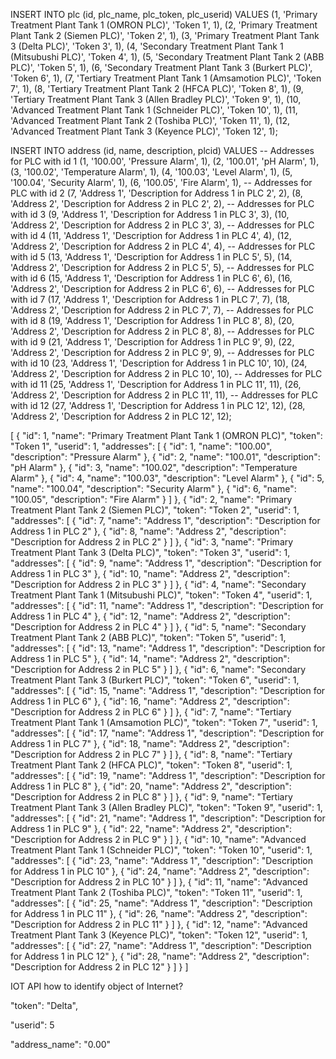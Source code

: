 INSERT INTO plc (id, plc_name, plc_token, plc_userid)
VALUES
  (1, 'Primary Treatment Plant Tank 1 (OMRON PLC)', 'Token 1', 1),
  (2, 'Primary Treatment Plant Tank 2 (Siemen PLC)', 'Token 2', 1),
  (3, 'Primary Treatment Plant Tank 3 (Delta PLC)', 'Token 3', 1),
  (4, 'Secondary Treatment Plant Tank 1 (Mitsubushi PLC)', 'Token 4', 1),
  (5, 'Secondary Treatment Plant Tank 2 (ABB PLC)', 'Token 5', 1),
  (6, 'Secondary Treatment Plant Tank 3 (Burkert PLC)', 'Token 6', 1),
  (7, 'Tertiary Treatment Plant Tank 1 (Amsamotion PLC)', 'Token 7', 1),
  (8, 'Tertiary Treatment Plant Tank 2 (HFCA PLC)', 'Token 8', 1),
  (9, 'Tertiary Treatment Plant Tank 3 (Allen Bradley PLC)', 'Token 9', 1),
  (10, 'Advanced Treatment Plant Tank 1 (Schneider PLC)', 'Token 10', 1),
  (11, 'Advanced Treatment Plant Tank 2 (Toshiba PLC)', 'Token 11', 1),
  (12, 'Advanced Treatment Plant Tank 3 (Keyence PLC)', 'Token 12', 1);


INSERT INTO address (id, name, description, plcid)
VALUES
  -- Addresses for PLC with id 1
  (1, '100.00', 'Pressure Alarm', 1),
  (2, '100.01', 'pH Alarm', 1),
  (3, '100.02', 'Temperature Alarm', 1),
  (4, '100.03', 'Level Alarm', 1),
  (5, '100.04', 'Security Alarm', 1),
  (6, '100.05', 'Fire Alarm', 1),
  -- Addresses for PLC with id 2
  (7, 'Address 1', 'Description for Address 1 in PLC 2', 2),
  (8, 'Address 2', 'Description for Address 2 in PLC 2', 2),
  -- Addresses for PLC with id 3
  (9, 'Address 1', 'Description for Address 1 in PLC 3', 3),
  (10, 'Address 2', 'Description for Address 2 in PLC 3', 3),
  -- Addresses for PLC with id 4
  (11, 'Address 1', 'Description for Address 1 in PLC 4', 4),
  (12, 'Address 2', 'Description for Address 2 in PLC 4', 4),
  -- Addresses for PLC with id 5
  (13, 'Address 1', 'Description for Address 1 in PLC 5', 5),
  (14, 'Address 2', 'Description for Address 2 in PLC 5', 5),
  -- Addresses for PLC with id 6
  (15, 'Address 1', 'Description for Address 1 in PLC 6', 6),
  (16, 'Address 2', 'Description for Address 2 in PLC 6', 6),
  -- Addresses for PLC with id 7
  (17, 'Address 1', 'Description for Address 1 in PLC 7', 7),
  (18, 'Address 2', 'Description for Address 2 in PLC 7', 7),
  -- Addresses for PLC with id 8
  (19, 'Address 1', 'Description for Address 1 in PLC 8', 8),
  (20, 'Address 2', 'Description for Address 2 in PLC 8', 8),
  -- Addresses for PLC with id 9
  (21, 'Address 1', 'Description for Address 1 in PLC 9', 9),
  (22, 'Address 2', 'Description for Address 2 in PLC 9', 9),
  -- Addresses for PLC with id 10
  (23, 'Address 1', 'Description for Address 1 in PLC 10', 10),
  (24, 'Address 2', 'Description for Address 2 in PLC 10', 10),
  -- Addresses for PLC with id 11
  (25, 'Address 1', 'Description for Address 1 in PLC 11', 11),
  (26, 'Address 2', 'Description for Address 2 in PLC 11', 11),
  -- Addresses for PLC with id 12
  (27, 'Address 1', 'Description for Address 1 in PLC 12', 12),
  (28, 'Address 2', 'Description for Address 2 in PLC 12', 12);


[
    {
        "id": 1,
        "name": "Primary Treatment Plant Tank 1 (OMRON PLC)",
        "token": "Token 1",
        "userid": 1,
        "addresses": [
            {
                "id": 1,
                "name": "100.00",
                "description": "Pressure Alarm"
            },
            {
                "id": 2,
                "name": "100.01",
                "description": "pH Alarm"
            },
            {
                "id": 3,
                "name": "100.02",
                "description": "Temperature Alarm"
            },
            {
                "id": 4,
                "name": "100.03",
                "description": "Level Alarm"
            },
            {
                "id": 5,
                "name": "100.04",
                "description": "Security Alarm"
            },
            {
                "id": 6,
                "name": "100.05",
                "description": "Fire Alarm"
            }
        ]
    },
    {
        "id": 2,
        "name": "Primary Treatment Plant Tank 2 (Siemen PLC)",
        "token": "Token 2",
        "userid": 1,
        "addresses": [
            {
                "id": 7,
                "name": "Address 1",
                "description": "Description for Address 1 in PLC 2"
            },
            {
                "id": 8,
                "name": "Address 2",
                "description": "Description for Address 2 in PLC 2"
            }
        ]
    },
    {
        "id": 3,
        "name": "Primary Treatment Plant Tank 3 (Delta PLC)",
        "token": "Token 3",
        "userid": 1,
        "addresses": [
            {
                "id": 9,
                "name": "Address 1",
                "description": "Description for Address 1 in PLC 3"
            },
            {
                "id": 10,
                "name": "Address 2",
                "description": "Description for Address 2 in PLC 3"
            }
        ]
    },
    {
        "id": 4,
        "name": "Secondary Treatment Plant Tank 1 (Mitsubushi PLC)",
        "token": "Token 4",
        "userid": 1,
        "addresses": [
            {
                "id": 11,
                "name": "Address 1",
                "description": "Description for Address 1 in PLC 4"
            },
            {
                "id": 12,
                "name": "Address 2",
                "description": "Description for Address 2 in PLC 4"
            }
        ]
    },
    {
        "id": 5,
        "name": "Secondary Treatment Plant Tank 2 (ABB PLC)",
        "token": "Token 5",
        "userid": 1,
        "addresses": [
            {
                "id": 13,
                "name": "Address 1",
                "description": "Description for Address 1 in PLC 5"
            },
            {
                "id": 14,
                "name": "Address 2",
                "description": "Description for Address 2 in PLC 5"
            }
        ]
    },
    {
        "id": 6,
        "name": "Secondary Treatment Plant Tank 3 (Burkert PLC)",
        "token": "Token 6",
        "userid": 1,
        "addresses": [
            {
                "id": 15,
                "name": "Address 1",
                "description": "Description for Address 1 in PLC 6"
            },
            {
                "id": 16,
                "name": "Address 2",
                "description": "Description for Address 2 in PLC 6"
            }
        ]
    },
    {
        "id": 7,
        "name": "Tertiary Treatment Plant Tank 1 (Amsamotion PLC)",
        "token": "Token 7",
        "userid": 1,
        "addresses": [
            {
                "id": 17,
                "name": "Address 1",
                "description": "Description for Address 1 in PLC 7"
            },
            {
                "id": 18,
                "name": "Address 2",
                "description": "Description for Address 2 in PLC 7"
            }
        ]
    },
    {
        "id": 8,
        "name": "Tertiary Treatment Plant Tank 2 (HFCA PLC)",
        "token": "Token 8",
        "userid": 1,
        "addresses": [
            {
                "id": 19,
                "name": "Address 1",
                "description": "Description for Address 1 in PLC 8"
            },
            {
                "id": 20,
                "name": "Address 2",
                "description": "Description for Address 2 in PLC 8"
            }
        ]
    },
    {
        "id": 9,
        "name": "Tertiary Treatment Plant Tank 3 (Allen Bradley PLC)",
        "token": "Token 9",
        "userid": 1,
        "addresses": [
            {
                "id": 21,
                "name": "Address 1",
                "description": "Description for Address 1 in PLC 9"
            },
            {
                "id": 22,
                "name": "Address 2",
                "description": "Description for Address 2 in PLC 9"
            }
        ]
    },
    {
        "id": 10,
        "name": "Advanced Treatment Plant Tank 1 (Schneider PLC)",
        "token": "Token 10",
        "userid": 1,
        "addresses": [
            {
                "id": 23,
                "name": "Address 1",
                "description": "Description for Address 1 in PLC 10"
            },
            {
                "id": 24,
                "name": "Address 2",
                "description": "Description for Address 2 in PLC 10"
            }
        ]
    },
    {
        "id": 11,
        "name": "Advanced Treatment Plant Tank 2 (Toshiba PLC)",
        "token": "Token 11",
        "userid": 1,
        "addresses": [
            {
                "id": 25,
                "name": "Address 1",
                "description": "Description for Address 1 in PLC 11"
            },
            {
                "id": 26,
                "name": "Address 2",
                "description": "Description for Address 2 in PLC 11"
            }
        ]
    },
    {
        "id": 12,
        "name": "Advanced Treatment Plant Tank 3 (Keyence PLC)",
        "token": "Token 12",
        "userid": 1,
        "addresses": [
            {
                "id": 27,
                "name": "Address 1",
                "description": "Description for Address 1 in PLC 12"
            },
            {
                "id": 28,
                "name": "Address 2",
                "description": "Description for Address 2 in PLC 12"
            }
        ]
    }
]


IOT API how to identify object of Internet?

"token": "Delta",

"userid": 5

"address_name": "0.00"

